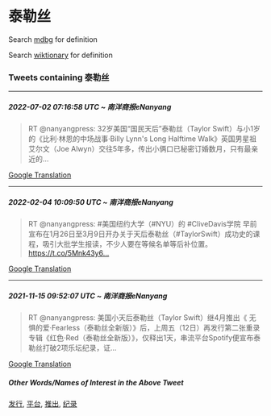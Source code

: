 # 泰勒丝

Search [mdbg](https://www.mdbg.net/chinese/dictionary?page=worddict&wdrst=0&wdqb=泰勒丝) for definition

Search [wiktionary](https://en.wiktionary.org/wiki/泰勒丝) for definition

### Tweets containing 泰勒丝

___
##### 2022-07-02 07:16:58 UTC ~ 南洋商报eNanyang
> RT @nanyangpress: 32岁美国“国民天后”泰勒丝（Taylor Swift）与小1岁的《比利·林恩的中场战事·Billy Lynn's Long Halftime Walk》英国男星祖艾尔文（Joe Alwyn）交往5年多，传出小俩口已秘密订婚数月，只有最亲近的…

[Google Translation](https://translate.google.com/?hi=en&tab=TT&sl=zh-CN&tl=en&op=translate&text=RT+%40nanyangpress%3A+32%E5%B2%81%E7%BE%8E%E5%9B%BD%E2%80%9C%E5%9B%BD%E6%B0%91%E5%A4%A9%E5%90%8E%E2%80%9D%E6%B3%B0%E5%8B%92%E4%B8%9D%EF%BC%88Taylor+Swift%EF%BC%89%E4%B8%8E%E5%B0%8F1%E5%B2%81%E7%9A%84%E3%80%8A%E6%AF%94%E5%88%A9%C2%B7%E6%9E%97%E6%81%A9%E7%9A%84%E4%B8%AD%E5%9C%BA%E6%88%98%E4%BA%8B%C2%B7Billy+Lynn%27s+Long+Halftime+Walk%E3%80%8B%E8%8B%B1%E5%9B%BD%E7%94%B7%E6%98%9F%E7%A5%96%E8%89%BE%E5%B0%94%E6%96%87%EF%BC%88Joe+Alwyn%EF%BC%89%E4%BA%A4%E5%BE%805%E5%B9%B4%E5%A4%9A%EF%BC%8C%E4%BC%A0%E5%87%BA%E5%B0%8F%E4%BF%A9%E5%8F%A3%E5%B7%B2%E7%A7%98%E5%AF%86%E8%AE%A2%E5%A9%9A%E6%95%B0%E6%9C%88%EF%BC%8C%E5%8F%AA%E6%9C%89%E6%9C%80%E4%BA%B2%E8%BF%91%E7%9A%84%E2%80%A6)
___
##### 2022-02-04 10:09:50 UTC ~ 南洋商报eNanyang
> RT @nanyangpress: #美国纽约大学（#NYU）的 #CliveDavis学院 早前宣布在1月26日至3月9日开办关于天后泰勒丝（#TaylorSwift）成功史的课程，吸引大批学生报读，不少人要在等候名单等后补位置。 https://t.co/5Mnk43y6…

[Google Translation](https://translate.google.com/?hi=en&tab=TT&sl=zh-CN&tl=en&op=translate&text=RT+%40nanyangpress%3A+%23%E7%BE%8E%E5%9B%BD%E7%BA%BD%E7%BA%A6%E5%A4%A7%E5%AD%A6%EF%BC%88%23NYU%EF%BC%89%E7%9A%84+%23CliveDavis%E5%AD%A6%E9%99%A2+%E6%97%A9%E5%89%8D%E5%AE%A3%E5%B8%83%E5%9C%A81%E6%9C%8826%E6%97%A5%E8%87%B33%E6%9C%889%E6%97%A5%E5%BC%80%E5%8A%9E%E5%85%B3%E4%BA%8E%E5%A4%A9%E5%90%8E%E6%B3%B0%E5%8B%92%E4%B8%9D%EF%BC%88%23TaylorSwift%EF%BC%89%E6%88%90%E5%8A%9F%E5%8F%B2%E7%9A%84%E8%AF%BE%E7%A8%8B%EF%BC%8C%E5%90%B8%E5%BC%95%E5%A4%A7%E6%89%B9%E5%AD%A6%E7%94%9F%E6%8A%A5%E8%AF%BB%EF%BC%8C%E4%B8%8D%E5%B0%91%E4%BA%BA%E8%A6%81%E5%9C%A8%E7%AD%89%E5%80%99%E5%90%8D%E5%8D%95%E7%AD%89%E5%90%8E%E8%A1%A5%E4%BD%8D%E7%BD%AE%E3%80%82+https%3A%2F%2Ft.co%2F5Mnk43y6%E2%80%A6)
___
##### 2021-11-15 09:52:07 UTC ~ 南洋商报eNanyang
> RT @nanyangpress: 美国小天后泰勒丝（Taylor Swift）继4月推出《 无惧的爱·Fearless（泰勒丝全新版）》后，上周五（12日）再发行第二张重录专辑《红色·Red（泰勒丝全新版）》，仅释出1天，串流平台Spotify便宣布泰勒丝打破2项乐坛纪录，证…

[Google Translation](https://translate.google.com/?hi=en&tab=TT&sl=zh-CN&tl=en&op=translate&text=RT+%40nanyangpress%3A+%E7%BE%8E%E5%9B%BD%E5%B0%8F%E5%A4%A9%E5%90%8E%E6%B3%B0%E5%8B%92%E4%B8%9D%EF%BC%88Taylor+Swift%EF%BC%89%E7%BB%A74%E6%9C%88%E6%8E%A8%E5%87%BA%E3%80%8A+%E6%97%A0%E6%83%A7%E7%9A%84%E7%88%B1%C2%B7Fearless%EF%BC%88%E6%B3%B0%E5%8B%92%E4%B8%9D%E5%85%A8%E6%96%B0%E7%89%88%EF%BC%89%E3%80%8B%E5%90%8E%EF%BC%8C%E4%B8%8A%E5%91%A8%E4%BA%94%EF%BC%8812%E6%97%A5%EF%BC%89%E5%86%8D%E5%8F%91%E8%A1%8C%E7%AC%AC%E4%BA%8C%E5%BC%A0%E9%87%8D%E5%BD%95%E4%B8%93%E8%BE%91%E3%80%8A%E7%BA%A2%E8%89%B2%C2%B7Red%EF%BC%88%E6%B3%B0%E5%8B%92%E4%B8%9D%E5%85%A8%E6%96%B0%E7%89%88%EF%BC%89%E3%80%8B%EF%BC%8C%E4%BB%85%E9%87%8A%E5%87%BA1%E5%A4%A9%EF%BC%8C%E4%B8%B2%E6%B5%81%E5%B9%B3%E5%8F%B0Spotify%E4%BE%BF%E5%AE%A3%E5%B8%83%E6%B3%B0%E5%8B%92%E4%B8%9D%E6%89%93%E7%A0%B42%E9%A1%B9%E4%B9%90%E5%9D%9B%E7%BA%AA%E5%BD%95%EF%BC%8C%E8%AF%81%E2%80%A6)
##### Other Words/Names of Interest in the Above Tweet
[发行](发行.md), [平台](平台.md), [推出](推出.md), [纪录](纪录.md)
